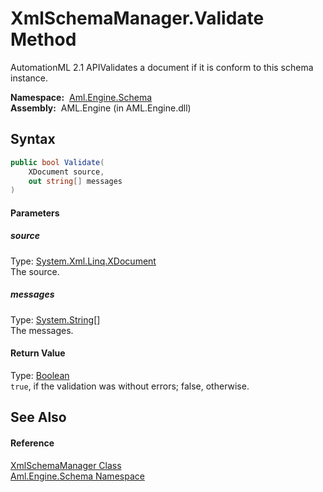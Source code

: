XmlSchemaManager.Validate Method
================================
AutomationML 2.1 APIValidates a document if it is conform to this schema instance.

  **Namespace:**  [Aml.Engine.Schema][1]  
  **Assembly:**  AML.Engine (in AML.Engine.dll)

Syntax
------

```csharp
public bool Validate(
	XDocument source,
	out string[] messages
)
```

#### Parameters

##### *source*
Type: [System.Xml.Linq.XDocument][2]  
The source.

##### *messages*
Type: [System.String][3][]  
The messages.

#### Return Value
Type: [Boolean][4]  
`true`, if the validation was without errors; false, otherwise.

See Also
--------

#### Reference
[XmlSchemaManager Class][5]  
[Aml.Engine.Schema Namespace][1]  

[1]: ../README.md
[2]: https://docs.microsoft.com/dotnet/api/system.xml.linq.xdocument
[3]: https://docs.microsoft.com/dotnet/api/system.string
[4]: https://docs.microsoft.com/dotnet/api/system.boolean
[5]: README.md
[6]: https://www.automationml.org
[7]: ../../icons/logoShade.png